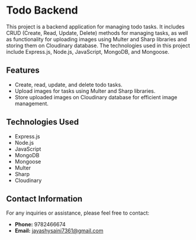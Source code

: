 # Todo Backend

This project is a backend application for managing todo tasks. It includes CRUD (Create, Read, Update, Delete) methods for managing tasks, as well as functionality for uploading images using Multer and Sharp libraries and storing them on Cloudinary database. The technologies used in this project include Express.js, Node.js, JavaScript, MongoDB, and Mongoose.

## Features

- Create, read, update, and delete todo tasks.
- Upload images for tasks using Multer and Sharp libraries.
- Store uploaded images on Cloudinary database for efficient image management.

## Technologies Used

- Express.js
- Node.js
- JavaScript
- MongoDB
- Mongoose
- Multer
- Sharp
- Cloudinary

## Contact Information

For any inquiries or assistance, please feel free to contact:

- **Phone:** 9782466674
- **Email:** jayashysaini7361@gmail.com
